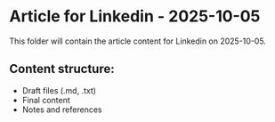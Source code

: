 # Article for Linkedin - 2025-10-05

This folder will contain the article content for Linkedin on 2025-10-05.

## Content structure:
- Draft files (.md, .txt)
- Final content
- Notes and references
